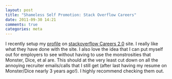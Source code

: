```yaml
---
layout: post
title: "Shameless Self Promotion: Stack Overflow Careers"
date: 2011-09-30 14:21
comments: true
categories: meta
---
```


I recently setup my [profile](http://careers.stackoverflow.com/jeffclark) on [stackoverflow Careers 2.0](http://careers.stackoverflow.com) site. I really like what they have done with the site. I also love the idea that I can put myself out for employers to see without having to use the monstrosities that Monster, Dice, et al are. This should at the very least cut down on all the annoying recruiter emails/calls that I still get (after last having my resume on Monster/Dice nearly 3 years ago!). I highly recommend checking them out.
